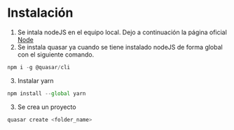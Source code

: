 # Instalación
1. Se intala nodeJS en el equipo local. 
Dejo a continuación la página oficial [Node](https://nodejs.org/en)
2. Se instala quasar ya cuando se tiene instalado nodeJS de forma global con el siguiente comando.

```js
npm i -g @quasar/cli
```
3. Instalar yarn
```js
npm install --global yarn
```
3. Se crea un proyecto
```js
quasar create <folder_name>
```